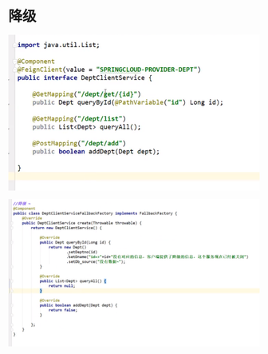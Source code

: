 # 降级

![](../.gitbook/assets/image%20%28216%29.png)

![](../.gitbook/assets/image%20%28219%29.png)

